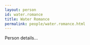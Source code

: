 ```yaml
---
layout: person
id: water.romance
title: Water Romance
permalink: people/water.romance.html
---
```


Person details...